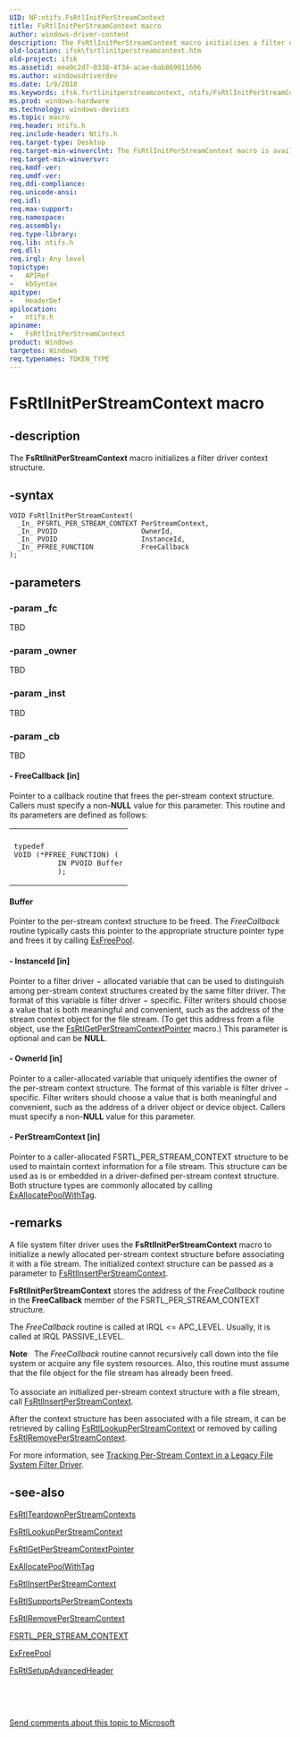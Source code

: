 ```yaml
---
UID: NF:ntifs.FsRtlInitPerStreamContext
title: FsRtlInitPerStreamContext macro
author: windows-driver-content
description: The FsRtlInitPerStreamContext macro initializes a filter driver context structure.
old-location: ifsk\fsrtlinitperstreamcontext.htm
old-project: ifsk
ms.assetid: eea0c2d7-0338-4f34-acae-6ab869011696
ms.author: windowsdriverdev
ms.date: 1/9/2018
ms.keywords: ifsk.fsrtlinitperstreamcontext, ntifs/FsRtlInitPerStreamContext, fsrtlref_13a48f5e-d3e7-49fa-8c4c-bb2d061f2b2a.xml, FsRtlInitPerStreamContext, FsRtlInitPerStreamContext function [Installable File System Drivers]
ms.prod: windows-hardware
ms.technology: windows-devices
ms.topic: macro
req.header: ntifs.h
req.include-header: Ntifs.h
req.target-type: Desktop
req.target-min-winverclnt: The FsRtlInitPerStreamContext macro is available on Microsoft Windows XP and later, and on the Update Rollup for Windows 2000 Service Pack 4 (SP4).
req.target-min-winversvr: 
req.kmdf-ver: 
req.umdf-ver: 
req.ddi-compliance: 
req.unicode-ansi: 
req.idl: 
req.max-support: 
req.namespace: 
req.assembly: 
req.type-library: 
req.lib: ntifs.h
req.dll: 
req.irql: Any level
topictype:
-	APIRef
-	kbSyntax
apitype:
-	HeaderDef
apilocation:
-	ntifs.h
apiname:
-	FsRtlInitPerStreamContext
product: Windows
targetos: Windows
req.typenames: TOKEN_TYPE
---
```


# FsRtlInitPerStreamContext macro


## -description


The <b>FsRtlInitPerStreamContext</b> macro initializes a filter driver context structure. 


## -syntax


````
VOID FsRtlInitPerStreamContext(
  _In_ PFSRTL_PER_STREAM_CONTEXT PerStreamContext,
  _In_ PVOID                     OwnerId,
  _In_ PVOID                     InstanceId,
  _In_ PFREE_FUNCTION            FreeCallback
);
````


## -parameters




### -param _fc

TBD


### -param _owner

TBD


### -param _inst

TBD


### -param _cb

TBD




#### - FreeCallback [in]

Pointer to a callback routine that frees the per-stream context structure. Callers must specify a non-<b>NULL</b> value for this parameter. This routine and its parameters are defined as follows: 
<div class="code"><span codelanguage=""><table>
<tr>
<th></th>
</tr>
<tr>
<td>
<pre>typedef
VOID (*PFREE_FUNCTION) (
          IN PVOID Buffer
          );</pre>
</td>
</tr>
</table></span></div>


#### Buffer

Pointer to the per-stream context structure to be freed. The <i>FreeCallback</i> routine typically casts this pointer to the appropriate structure pointer type and frees it by calling <a href="..\wdm\nf-wdm-exfreepool.md">ExFreePool</a>. 


#### - InstanceId [in]

Pointer to a filter driver − allocated variable that can be used to distinguish among per-stream context structures created by the same filter driver. The format of this variable is filter driver − specific. Filter writers should choose a value that is both meaningful and convenient, such as the address of the stream context object for the file stream. (To get this address from a file object, use the <a href="..\ntifs\nf-ntifs-fsrtlgetperstreamcontextpointer.md">FsRtlGetPerStreamContextPointer</a> macro.) This parameter is optional and can be <b>NULL</b>. 


#### - OwnerId [in]

Pointer to a caller-allocated variable that uniquely identifies the owner of the per-stream context structure. The format of this variable is filter driver − specific. Filter writers should choose a value that is both meaningful and convenient, such as the address of a driver object or device object. Callers must specify a non-<b>NULL</b> value for this parameter. 


#### - PerStreamContext [in]

Pointer to a caller-allocated FSRTL_PER_STREAM_CONTEXT structure to be used to maintain context information for a file stream. This structure can be used as is or embedded in a driver-defined per-stream context structure. Both structure types are commonly allocated by calling <a href="..\wdm\nf-wdm-exallocatepoolwithtag.md">ExAllocatePoolWithTag</a>. 


## -remarks


A file system filter driver uses the <b>FsRtlInitPerStreamContext</b> macro to initialize a newly allocated per-stream context structure before associating it with a file stream. The initialized context structure can be passed as a parameter to <a href="..\ntifs\nf-ntifs-fsrtlinsertperstreamcontext.md">FsRtlInsertPerStreamContext</a>. 

<b>FsRtlInitPerStreamContext</b> stores the address of the <i>FreeCallback</i> routine in the <b>FreeCallback</b> member of the FSRTL_PER_STREAM_CONTEXT structure. 

The <i>FreeCallback</i> routine is called at IRQL &lt;= APC_LEVEL. Usually, it is called at IRQL PASSIVE_LEVEL. 
<div class="alert"><b>Note</b>    The <i>FreeCallback</i> routine cannot recursively call down into the file system or acquire any file system resources. Also, this routine must assume that the file object for the file stream has already been freed. </div><div> </div>To associate an initialized per-stream context structure with a file stream, call <a href="..\ntifs\nf-ntifs-fsrtlinsertperstreamcontext.md">FsRtlInsertPerStreamContext</a>. 

After the context structure has been associated with a file stream, it can be retrieved by calling <a href="..\ntifs\nf-ntifs-fsrtllookupperstreamcontext.md">FsRtlLookupPerStreamContext</a> or removed by calling <a href="..\ntifs\nf-ntifs-fsrtlremoveperstreamcontext.md">FsRtlRemovePerStreamContext</a>. 

For more information, see <a href="https://msdn.microsoft.com/d908ee30-a433-460c-8c14-883702b4f810">Tracking Per-Stream Context in a Legacy File System Filter Driver</a>. 



## -see-also

<a href="..\ntifs\nf-ntifs-fsrtlteardownperstreamcontexts.md">FsRtlTeardownPerStreamContexts</a>

<a href="..\ntifs\nf-ntifs-fsrtllookupperstreamcontext.md">FsRtlLookupPerStreamContext</a>

<a href="..\ntifs\nf-ntifs-fsrtlgetperstreamcontextpointer.md">FsRtlGetPerStreamContextPointer</a>

<a href="..\wdm\nf-wdm-exallocatepoolwithtag.md">ExAllocatePoolWithTag</a>

<a href="..\ntifs\nf-ntifs-fsrtlinsertperstreamcontext.md">FsRtlInsertPerStreamContext</a>

<a href="https://msdn.microsoft.com/library/windows/hardware/ff547285">FsRtlSupportsPerStreamContexts</a>

<a href="..\ntifs\nf-ntifs-fsrtlremoveperstreamcontext.md">FsRtlRemovePerStreamContext</a>

<a href="..\ntifs\ns-ntifs-_fsrtl_per_stream_context.md">FSRTL_PER_STREAM_CONTEXT</a>

<a href="..\wdm\nf-wdm-exfreepool.md">ExFreePool</a>

<a href="..\ntifs\nf-ntifs-fsrtlsetupadvancedheader.md">FsRtlSetupAdvancedHeader</a>

 

 

<a href="mailto:wsddocfb@microsoft.com?subject=Documentation%20feedback [ifsk\ifsk]:%20FsRtlInitPerStreamContext function%20 RELEASE:%20(1/9/2018)&amp;body=%0A%0APRIVACY STATEMENT%0A%0AWe use your feedback to improve the documentation. We don't use your email address for any other purpose, and we'll remove your email address from our system after the issue that you're reporting is fixed. While we're working to fix this issue, we might send you an email message to ask for more info. Later, we might also send you an email message to let you know that we've addressed your feedback.%0A%0AFor more info about Microsoft's privacy policy, see http://privacy.microsoft.com/en-us/default.aspx." title="Send comments about this topic to Microsoft">Send comments about this topic to Microsoft</a>

